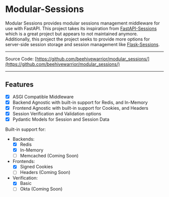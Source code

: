 # Modular-Sessions
Modular Sessions provides modular sessions management middleware for use with FastAPI.
This project takes its inspiration from [FastAPI-Sessions](https://github.com/jordanisaacs/fastapi-sessions) which is 
a great project but appears to not maintained anymore. Additionally, this project the project seeks to provide more
options for server-side session storage and session management like [Flask-Sessions](https://github.com/fengsp/flask-session).

---

Source Code: [https://github.com/beehivewarrior/modular_sessions/](https://github.com/beehivewarrior/modular_sessions/)

---

## Features

- [x] ASGI Compatible Middleware
- [x] Backend Agnostic with built-in support for Redis, and In-Memory
- [x] Frontend Agnostic with built-in support for Cookies, and Headers
- [x] Session Verification and Validation options
- [x] Pydantic Models for Session and Session Data

Built-in support for:
- Backends:
  - [x] Redis
  - [x] In-Memory
  - [ ] Memcached (Coming Soon)

- Frontends:
  - [x] Signed Cookies
  - [ ] Headers (Coming Soon)

- Verification:
  - [x] Basic
  - [ ] Okta (Coming Soon)